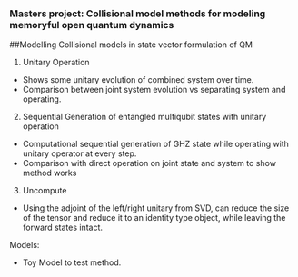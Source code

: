### Masters project: Collisional model methods for modeling memoryful open quantum dynamics

##Modelling Collisional models in state vector formulation of QM

1. Unitary Operation
- Shows some unitary evolution of combined system over time.
- Comparison between joint system evolution vs separating system and operating.

2. Sequential Generation of entangled multiqubit states with unitary operation
- Computational sequential generation of GHZ state while operating with unitary operator at every step.
- Comparison with direct operation on joint state and system to show method works

3. Uncompute
- Using the adjoint of the left/right unitary from SVD, can reduce the size of the tensor and reduce it to an identity type object, while leaving the forward states intact.

Models:
- Toy Model to test method.
